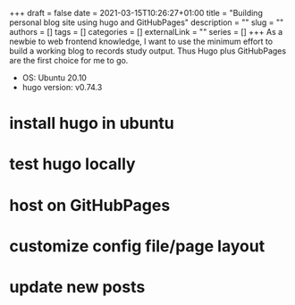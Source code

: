+++ 
draft = false
date = 2021-03-15T10:26:27+01:00
title = "Building personal blog site using hugo and GitHubPages"
description = ""
slug = ""
authors = []
tags = []
categories = []
externalLink = ""
series = []
+++
As a newbie to web frontend knowledge, I want to use the minimum effort to build a working blog to records
study output. Thus Hugo plus GitHubPages are the first choice for me to go.


* OS: Ubuntu 20.10
* hugo version: v0.74.3

# install hugo in ubuntu

# test hugo locally

# host on GitHubPages

# customize config file/page layout

# update new posts

